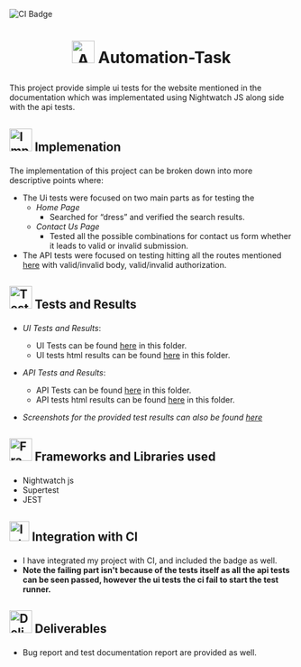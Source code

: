 ![CI Badge](https://github.com/RanaMohamed99/Automation-Task/actions/workflows/test.yml/badge.svg)

# <p align="center"><img src="https://cdn2.iconfinder.com/data/icons/testing-software-2-filled-outline/128/Testing_Software_2_-_Ps_Style_-_1-08-512.png" width="40" title="Automation-Task"> Automation-Task </p>
This project provide simple ui tests for the website mentioned in the documentation which was implementated using Nightwatch JS along side with the api tests.

## <p align="left"><img src="https://png.pngtree.com/png-vector/20230412/ourmid/pngtree-implementation-flat-icon-vector-png-image_6701398.png" width="40" title="Implemenation"> Implemenation </p>
 The implementation of this project can be broken down into more descriptive points where:
   - The Ui tests were focused on two main parts as for testing the
        - *Home Page*
           - Searched for “dress” and verified the search results.
        - *Contact Us Page*
           - Tested all the possible combinations for contact us form whether it leads to valid or invalid submission.
   - The API tests were focused on testing hitting all the routes mentioned [here](https://www.npmjs.com/package/mock-user-auth?activeTab=readme) with valid/invalid body, 
     valid/invalid authorization.

## <p align="left"><img src="https://www.pngplay.com/wp-content/uploads/6/Exam-Logo-Background-PNG-Image.png" width="40" title="Tests and Results"> Tests and Results </p>
   - *UI Tests and Results*:
        - UI Tests can be found [here](https://github.com/RanaMohamed99/Automation-Task/tree/main/nightwatch/examples/ui-tests) in this folder.
        - UI tests html results can be found [here](https://github.com/RanaMohamed99/Automation-Task/tree/main/tests_output/tests_output_results/uiTestOutput) in this folder.
   - *API Tests and Results*:
        - API Tests can be found [here](https://github.com/RanaMohamed99/Automation-Task/tree/main/nightwatch/api-tests) in this folder.
        - API tests html results can be found [here](https://github.com/RanaMohamed99/Automation-Task/tree/main/tests_output/tests_output_results/apiTestsOutput) in this 
          folder.

   - *Screenshots for the provided test results can also be found [here](https://github.com/RanaMohamed99/Automation-Task/tree/main/tests_output/tests_output_results)*

## <p align="left"><img src="https://gloify.com/wp-content/uploads/2021/06/shopify-2-1210x617.png" width="40" title="Frameworks and Libraries used"> Frameworks and Libraries used </p> 
- Nightwatch js
- Supertest
- JEST

## <p align="left"><img src="https://cdn.iconscout.com/icon/free/png-256/free-circleci-3629946-3031758.png" width="35" title="Integration with CI"> Integration with CI </p>
- I have integrated my project with CI, and included the badge as well.
- **Note the failing part isn't because of the tests itself as all the api tests can be seen passed, however the ui tests the ci fail to start the test runner.**

## <p align="left"><img src="https://www.pngall.com/wp-content/uploads/12/Delivery-Scooter-PNG-Images-HD.png" width="40" title="Deliverables"> Deliverables </p> 
- Bug report and test documentation report are provided as well.
